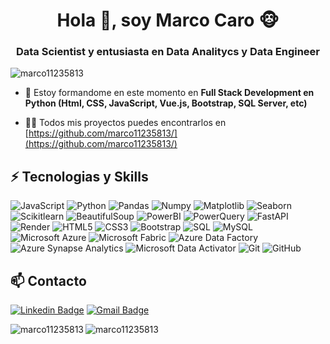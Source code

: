 <h1 align="center">Hola 👋, soy Marco Caro 🐵</h1>
<h3 align="center">Data Scientist y entusiasta en Data Analitycs y Data Engineer</h3>

<p align="left"> <img src="https://komarev.com/ghpvc/?username=marco11235813" alt="marco11235813" /> </p>

- 🌱 Estoy formandome en este momento en **Full Stack Development en Python (Html, CSS, JavaScript, Vue.js, Bootstrap, SQL Server, etc)**

- 👨‍💻 Todos mis proyectos puedes encontrarlos en [https://github.com/marco11235813/](https://github.com/marco11235813/)


## ⚡ Tecnologias y Skills

![JavaScript](https://img.shields.io/badge/-JavaScript-black?style=flat-square&logo=javascript)
![Python](https://img.shields.io/badge/-Python-black?style=flat-square&logo=Python)
![Pandas](https://img.shields.io/badge/-Pandas-black?style=flat&logo=pandas)
![Numpy](https://img.shields.io/badge/-Numpy-black?style=flat&logo=numpy)
![Matplotlib](https://img.shields.io/badge/-Matplotlib-black?style=flat&logo=matplotlib)
![Seaborn](https://img.shields.io/badge/-Seaborn-black?style=flat&logo=seaborn)
![Scikitlearn](https://img.shields.io/badge/-Scikitlearn-black?style=flat&logo=scikitlearn)
![BeautifulSoup](https://img.shields.io/badge/-BeautifulSoup-black?style=flat&logo=beautifulsoup)
![PowerBI](https://img.shields.io/badge/-PowerBI-black?style=flat&logo=powerbi)
![PowerQuery](https://img.shields.io/badge/-PowerQuery-black?style=flat&logo=powerquery)
![FastAPI](https://img.shields.io/badge/-FastAPI-black?style=flat&logo=fastapi)
![Render](https://img.shields.io/badge/-Render-black?style=flat&logo=render)
![HTML5](https://img.shields.io/badge/-HTML5-E34F26?style=flat-square&logo=html5&logoColor=white)
![CSS3](https://img.shields.io/badge/-CSS3-1572B6?style=flat-square&logo=css3)
![Bootstrap](https://img.shields.io/badge/-Bootstrap-563D7C?style=flat-square&logo=bootstrap)
![SQL](https://img.shields.io/badge/-SQL-black?style=flat-square&logo=sql)
![MySQL](https://img.shields.io/badge/-MySQL-black?style=flat-square&logo=mysql)
![Microsoft Azure](https://img.shields.io/badge/Microsoft%20Azure-232F7E?style=flat-square&logo=microsoft-azure)
![Microsoft Fabric](https://img.shields.io/badge/Microsoft%20Fabric-232F7E?style=flat-square&logo=microsoft-fabric)
![Azure Data Factory](https://img.shields.io/badge/Azure%20Data%20Factory-232F7E?style=flat-square&logo=azure-data-factory)
![Azure Synapse Analytics](https://img.shields.io/badge/Azure%20Synapse%20Analytics-232F7E?style=flat-square&logo=azure-synapse-analytics)
![Microsoft Data Activator](https://img.shields.io/badge/Microsoft%20Data%20Activator-232F7E?style=flat-square&logo=microsoft-data-activator)
![Git](https://img.shields.io/badge/-Git-black?style=flat-square&logo=git)
![GitHub](https://img.shields.io/badge/-GitHub-181717?style=flat-square&logo=github)




## 📫 Contacto
[![Linkedin Badge](https://img.shields.io/badge/-marcoantoniocaro22459711b-blue?style=flat-square&logo=Linkedin&logoColor=white&link=www.linkedin.com/in/marco-antonio-caro-22459711b/)](www.linkedin.com/in/marco-antonio-caro-22459711b/)
[![Gmail Badge](https://img.shields.io/badge/-marcocaro329@gmail.com-c14438?style=flat-square&logo=Gmail&logoColor=white&link=mailto:marcocaro329@gmail.com)](mailto:marcocaro329@gmail.com)




<p><img align="left" src="https://github-readme-stats.vercel.app/api/top-langs/?username=marco11235813&layout=compact" alt="marco11235813" /></p>
<p><img align="center" src="https://github-readme-stats.vercel.app/api?username=marco11235813&show_icons=true" alt="marco11235813" /></p>


